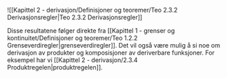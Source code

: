 
![[Kapittel 2 - derivasjon/Definisjoner og teoremer/Teo 2.3.2 Derivasjonsregler|Teo 2.3.2 Derivasjonsregler]]

Disse resultatene følger direkte fra [[Kapittel 1 - grenser og kontinuitet/Definisjoner og teoremer/Teo 1.2.2 Grenseverdiregler|grenseverdiregler]]. Det vil også være mulig å si noe om derivasjon av produkter og komposisjoner av deriverbare funksjoner. For eksempel har vi [[Kapittel 2 - derivasjon/2.3.4 Produktregelen|produktregelen]].